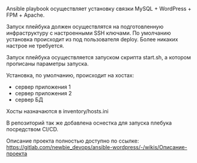 Ansible playbook осуществляет установку связки MySQL + WordPress + FPM + Аpache.

Запуск плейбука должен осуществлятся на подготовленную инфраструктуру с настроенными SSH ключами. По умолчанию установка происходит из под пользователя deploy. Более никаких настрое не требуется.

Запуск плейбука осуществляется запуском скрипта start.sh, а котором прописаны параметры запуска.

Установка, по умолчанию, происходит на хостах:
- сервер приложения 1
- сервер приложения 2
- сервер БД

Хосты назначаются в inventory/hosts.ini

В репозиторий так же добавлена оснестка для запуска плебука посредством CI/CD.

Описание проекта полностью доступно по ссылке: https://gitlab.com/newbie_devops/ansible-wordpress/-/wikis/Описание-проекта 


